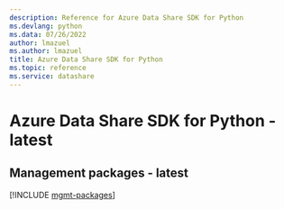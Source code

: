 ```yaml
---
description: Reference for Azure Data Share SDK for Python
ms.devlang: python
ms.data: 07/26/2022
author: lmazuel
ms.author: lmazuel
title: Azure Data Share SDK for Python
ms.topic: reference
ms.service: datashare
---
```

# Azure Data Share SDK for Python - latest

## Management packages - latest
[!INCLUDE [mgmt-packages](data-share-mgmt-index.md)]